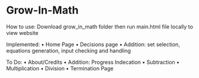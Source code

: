 # Grow-In-Math
How to use:
Download grow_in_math folder then run main.html file locally to view website

Implemented:
• Home Page
• Decisions page
• Addition: set selection, equations generation, input checking and handling

To Do:
• About/Credits
• Addition: Progress Indecation
• Subtraction
• Multiplication
• Division
• Termination Page
